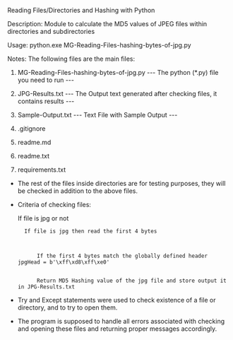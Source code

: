 Reading Files/Directories and Hashing with Python



Description: Module to calculate the MD5 values of JPEG files within directories and subdirectories



Usage: python.exe MG-Reading-Files-hashing-bytes-of-jpg.py




Notes:
The following files are the main files:



1)   MG-Reading-Files-hashing-bytes-of-jpg.py --- The python (*.py) file you need to run ---

2)   JPG-Results.txt --- The Output text generated after checking files, it contains results ---

3)   Sample-Output.txt  --- Text File with Sample Output ---

4)  .gitignore

5)   readme.md

6)   readme.txt

7)   requirements.txt





- The rest of the files inside directories are for testing purposes, they will be checked in addition to the above files.



- Criteria of checking files:


	If file is jpg or not



		If file is jpg then read the first 4 bytes


	
			If the first 4 bytes match the globally defined header jpgHead = b'\xff\xd8\xff\xe0'
	
	
			Return MD5 Hashing value of the jpg file and store output it in JPG-Results.txt





- Try and Except statements were used to check existence of a file or directory, and to try to open them. 

- The program is supposed to handle all errors associated with checking and opening these files and returning proper messages accordingly.



